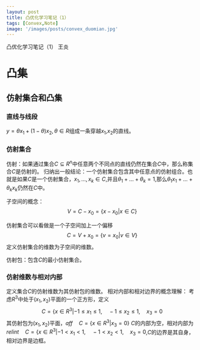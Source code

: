 ```yaml
---
layout: post
title: 凸优化学习笔记（1）
tags: [Convex,Note]
image: '/images/posts/convex_duomian.jpg'
---
```


凸优化学习笔记（1）
王炎

# 凸集
## 仿射集合和凸集
### 直线与线段

$y=\theta x_1+(1-\theta)x_2,\theta\in R$组成一条穿越$x_1$,$x_2$的直线。

### 仿射集合
仿射：如果通过集合$C\subseteq R^n$中任意两个不同点的直线仍然在集合$C$中，那么称集合$C$是仿射的。
归纳出一般结论：一个仿射集合包含其中任意点的仿射组合。也就是如果$C$是一个仿射集合，$x_1,...,x_k\in C$,并且$\theta_1+...+\theta_k=1$,那么$\theta_1 x_1+...+\theta_k x_k$仍然在$C$中。

子空间的概念：
$$V=C-x_0=\lbrace x-x_0|x\in C\rbrace$$

仿射集合可以看做是一个子空间加上一个偏移
$$C=V+x_0=\lbrace v=x_0|v\in V\rbrace$$
定义仿射集合的维数为子空间的维数。

仿射包：包含$C$的最小仿射集合。
### 仿射维数与相对内部
定义集合$C$的仿射维数为其仿射包的维数。
相对内部和相对边界的概念理解：
考虑$R^3$中处于$(x_1,x_2)$平面的一个正方形，定义
$$C=\lbrace x\in R^3| -1\leq x_1\leq 1,\quad -1\leq x_2\leq 1,\quad x_3=0$$
其仿射包为$(x_1,x_2)$平面，$aff \quad C=\lbrace x\in R^3|x_3=0\rbrace$ $C$的内部为空，相对内部为$relint\quad C=\lbrace x\in R^3|-1<x_1<1,\quad -1<x_2<1,\quad x_3=0$,$C$的边界是其自身，相对边界是边框。


